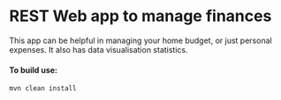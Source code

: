 # REST Web app to manage finances
This app can be helpful in managing your home budget,
or just personal expenses. It also has data visualisation
statistics. 




#### To build use: 

```
mvn clean install
```
